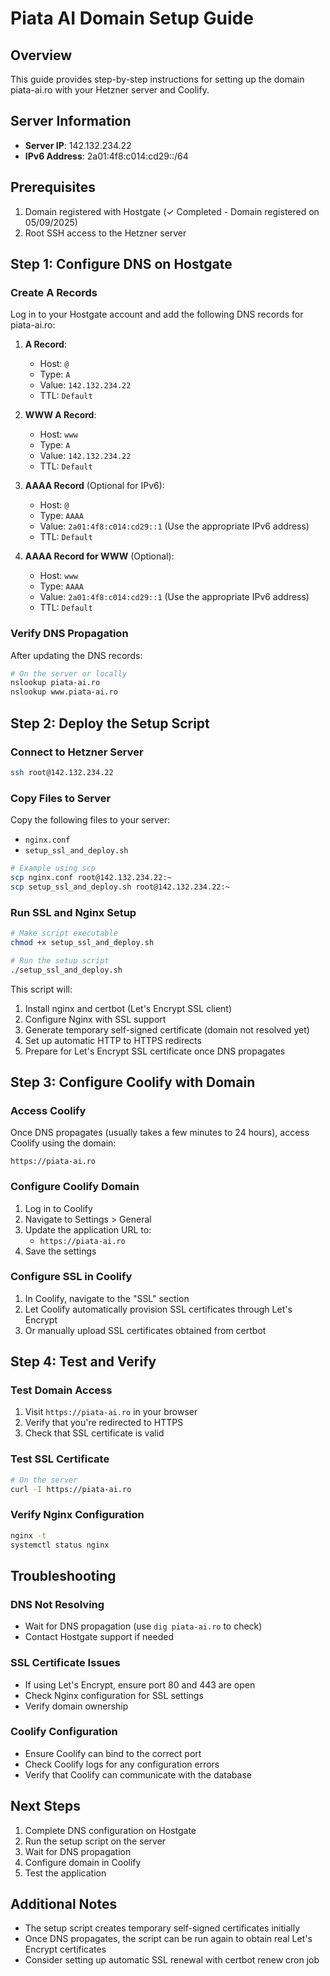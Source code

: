 # Piata AI Domain Setup Guide

## Overview
This guide provides step-by-step instructions for setting up the domain piata-ai.ro with your Hetzner server and Coolify.

## Server Information
- **Server IP**: 142.132.234.22
- **IPv6 Address**: 2a01:4f8:c014:cd29::/64

## Prerequisites
1. Domain registered with Hostgate (✓ Completed - Domain registered on 05/09/2025)
2. Root SSH access to the Hetzner server

## Step 1: Configure DNS on Hostgate

### Create A Records
Log in to your Hostgate account and add the following DNS records for piata-ai.ro:

1. **A Record**:
   - Host: `@`
   - Type: `A`
   - Value: `142.132.234.22`
   - TTL: `Default`

2. **WWW A Record**:
   - Host: `www`
   - Type: `A`
   - Value: `142.132.234.22`
   - TTL: `Default`

3. **AAAA Record** (Optional for IPv6):
   - Host: `@`
   - Type: `AAAA`
   - Value: `2a01:4f8:c014:cd29::1` (Use the appropriate IPv6 address)
   - TTL: `Default`

4. **AAAA Record for WWW** (Optional):
   - Host: `www`
   - Type: `AAAA`
   - Value: `2a01:4f8:c014:cd29::1` (Use the appropriate IPv6 address)
   - TTL: `Default`

### Verify DNS Propagation
After updating the DNS records:
```bash
# On the server or locally
nslookup piata-ai.ro
nslookup www.piata-ai.ro
```

## Step 2: Deploy the Setup Script

### Connect to Hetzner Server
```bash
ssh root@142.132.234.22
```

### Copy Files to Server
Copy the following files to your server:
- `nginx.conf`
- `setup_ssl_and_deploy.sh`

```bash
# Example using scp
scp nginx.conf root@142.132.234.22:~
scp setup_ssl_and_deploy.sh root@142.132.234.22:~
```

### Run SSL and Nginx Setup
```bash
# Make script executable
chmod +x setup_ssl_and_deploy.sh

# Run the setup script
./setup_ssl_and_deploy.sh
```

This script will:
1. Install nginx and certbot (Let's Encrypt SSL client)
2. Configure Nginx with SSL support
3. Generate temporary self-signed certificate (domain not resolved yet)
4. Set up automatic HTTP to HTTPS redirects
5. Prepare for Let's Encrypt SSL certificate once DNS propagates

## Step 3: Configure Coolify with Domain

### Access Coolify
Once DNS propagates (usually takes a few minutes to 24 hours), access Coolify using the domain:
```
https://piata-ai.ro
```

### Configure Coolify Domain
1. Log in to Coolify
2. Navigate to Settings > General
3. Update the application URL to:
   - `https://piata-ai.ro`
4. Save the settings

### Configure SSL in Coolify
1. In Coolify, navigate to the "SSL" section
2. Let Coolify automatically provision SSL certificates through Let's Encrypt
3. Or manually upload SSL certificates obtained from certbot

## Step 4: Test and Verify

### Test Domain Access
1. Visit `https://piata-ai.ro` in your browser
2. Verify that you're redirected to HTTPS
3. Check that SSL certificate is valid

### Test SSL Certificate
```bash
# On the server
curl -I https://piata-ai.ro
```

### Verify Nginx Configuration
```bash
nginx -t
systemctl status nginx
```

## Troubleshooting

### DNS Not Resolving
- Wait for DNS propagation (use `dig piata-ai.ro` to check)
- Contact Hostgate support if needed

### SSL Certificate Issues
- If using Let's Encrypt, ensure port 80 and 443 are open
- Check Nginx configuration for SSL settings
- Verify domain ownership

### Coolify Configuration
- Ensure Coolify can bind to the correct port
- Check Coolify logs for any configuration errors
- Verify that Coolify can communicate with the database

## Next Steps
1. Complete DNS configuration on Hostgate
2. Run the setup script on the server
3. Wait for DNS propagation
4. Configure domain in Coolify
5. Test the application

## Additional Notes
- The setup script creates temporary self-signed certificates initially
- Once DNS propagates, the script can be run again to obtain real Let's Encrypt certificates
- Consider setting up automatic SSL renewal with certbot renew cron job
